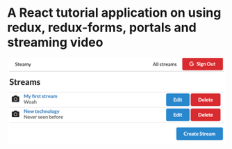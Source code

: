 # A React tutorial application on using redux, redux-forms, portals and streaming video

![screenshot](https://github.com/gtupak/streams-react-tut/blob/master/screenshot.png?raw=true)

